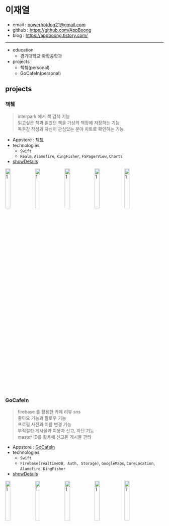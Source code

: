 # 이재열
* email : powerhotdog21@gmail.com
* github : https://github.com/AppBoong
* blog : https://appboong.tistory.com/
---
* education
  * 경기대학교 화학공학과
* projects
  * 책쳌(personal)
  * GoCafeIn(personal)  
  
## projects  
### 책쳌  
> interpark 에서 책 검색 기능  
> 읽고싶은 책과 읽었던 책을 가상의 책장에 저장하는 기능  
> 독후감 작성과 자신이 관심있는 분야 차트로 확인하는 기능  
* Appstore : [책쳌](https://apps.apple.com/kr/app/%EC%B1%85%EC%B3%8C-%EB%82%B4-%EC%86%90%EC%95%88%EC%97%90-%EC%9E%91%EC%9D%80-%EC%B1%85%EC%9E%A5/id1516136297)
* technologies
  * `Swift`
  * `Realm`, `Alamofire`, `KingFisher`, `FSPagerView`, `Charts`     
* [showDetails]()   

<img src="https://user-images.githubusercontent.com/67822732/103854401-b0e4ed00-50f3-11eb-9836-417acf216e79.png" width="18%" height="18%" title="1" alt="1"></img> <img src="https://user-images.githubusercontent.com/67822732/103854400-afb3c000-50f3-11eb-8d76-4c80215f2fb2.png" width="18%" height="18%" title="1" alt="1"></img> <img src="https://user-images.githubusercontent.com/67822732/103854395-ae829300-50f3-11eb-87ea-e6eac744ca62.png" width="18%" height="18%" title="1" alt="1"></img> <img src="https://user-images.githubusercontent.com/67822732/103854381-a9254880-50f3-11eb-9c4e-30039eec63ea.png" width="18%" height="18%" title="1" alt="1"></img> <img src="https://user-images.githubusercontent.com/67822732/103854392-ade9fc80-50f3-11eb-9969-bc1e6152c4c2.png" width="18%" height="18%" title="1" alt="1"></img>
### GoCafeIn
> firebase 를 활용한 카페 리뷰 sns  
> 좋아요 기능과 팔로우 기능  
> 프로필 사진과 이름 변경 기능  
> 부적절한 게시물과 이용자 신고, 차단 기능  
> master ID를 활용해 신고된 게시물 관리  
* Appstore : [GoCafeIn](https://apps.apple.com/kr/app/gocafein/id1546540991)
* technologies
  * `Swift`   
  * `Firebase(realtimeDB, Auth, Storage)`, `GoogleMaps`, `CoreLocation`, `Alamofire`, `KingFisher`  
* [showDetails](https://github.com/AppBoong/GoCafeInPf/blob/master/README.md)   
   
<img src="https://user-images.githubusercontent.com/67822732/103854021-d7eeef00-50f2-11eb-81d3-2693b025fccc.jpeg" width="18%" height="18%" title="1" alt="1"></img> <img src="https://user-images.githubusercontent.com/67822732/103854006-d1607780-50f2-11eb-8a19-40f6d484b56d.jpeg" width="18%" height="18%" title="1" alt="1"></img> <img src="https://user-images.githubusercontent.com/67822732/103854023-d8878580-50f2-11eb-824e-fc768cc69db2.jpeg" width="18%" height="18%" title="1" alt="1"></img> <img src="https://user-images.githubusercontent.com/67822732/103854024-d9201c00-50f2-11eb-99b1-ffa0f81e2347.jpeg" width="18%" height="18%" title="1" alt="1"></img> <img src="https://user-images.githubusercontent.com/67822732/103854027-d9b8b280-50f2-11eb-9809-c96f628728ab.jpeg" width="18%" height="18%" title="1" alt="1"></img>
